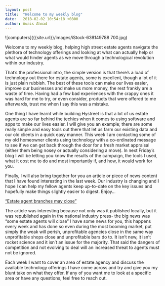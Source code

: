 ```yaml
---
layout: post
title:  "Welcome to my weekly blog"
date:   2018-02-02 10:54:18 +0800
author: Awais Ahmad
---
```


![computers]({{site.url}}/images/iStock-638149788 700.jpg)

Welcome to my weekly blog, helping high street estate agents navigate the plethora of technology offerings and looking at what can actually help or what would hinder agents as we move through a technological revolution within our industry.

That’s the professional intro, the simple version is that there’s a load of technology out there for estate agents, some is excellent, though a lot of it is just plain rubbish. The best of these tools can make our lives easier, improve our businesses and make us more money, the rest frankly are a waste of time. Having had a few bad experiences with the crappy ones it was hard for me to try, or even consider, products that were offered to me afterwards, trust me when I say this was a mistake.

<!--more-->

One thing I have learnt while building Hystreet is that a lot of us estate agents are so far behind the techies when it comes to using software and apps to make our lives easier. I will give you an example; there are some really simple and easy tools out there that let us farm our existing data and our old clients in a quick easy manner. This week I am contacting some of my old homeowner clients using technology with a co-ordinated message to see if we can get back through the door for a fresh market appraisal (either them being nosey or actually considering a move). In next Friday’s blog I will be letting you know the results of the campaign, the tools I used, what it cost me to do and most importantly if, and how, it would work for you.

Finally, I will also bring together for you an article or piece of news content that I have found interesting in the last week. Our industry is changing and I hope I can help my fellow agents keep up-to-date on the key issues and hopefully make things slightly easier to digest. Enjoy…

<a href="http://www.witneygazette.co.uk/business/15896741.__39_Estate_agents_may_have_to_close__39__in_challenging_climate/">“Estate agent branches may close”</a>

The article was interesting because not only was it published locally, but it was republished again in the national industry press- the big news was “some estate agents will close” I have some news for you, this happens every week and has done so even during the most booming market, put simply the weak will perish, unprofitable agencies close in the same way unprofitable shops close and unprofitable bars do to. It isn’t new, it isn’t rocket science and it isn’t an issue for the majority. That said the dangers of competition and not evolving to deal will an increased threat to agents must not be ignored.

Each week I want to cover an area of estate agency and discuss the available technology offerings I have come across and try and give you my blunt take on what they offer. If any of you want me to look at a specific area or have any questions, feel free to reach out.
